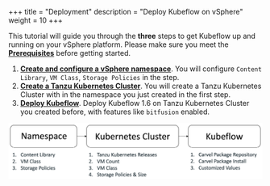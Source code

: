 +++
title = "Deployment"
description = "Deploy Kubeflow on vSphere"
weight = 10
+++

This tutorial will guide you through the **three** steps to get Kubeflow up and running on your vSphere platform. Please make sure you meet the [**Prerequisites**](./prerequisites) before getting started.

1. [**Create and configure a vSphere namespace**](./namespace). You will configure `Content Library`, `VM Class`, `Storage Policies` in the step.
2. [**Create a Tanzu Kubernetes Cluster**](./cluster). You will create a Tanzu Kubernetes Cluster with in the namespace you just created in the first step.
3. [**Deploy Kubeflow**](./carvel). Deploy Kubeflow 1.6 on Tanzu Kubernetes Cluster you created before, with features like `bitfusion` enabled.

![Overview of Kubeflow installation process](./assets/kubeflow_install.png)